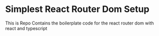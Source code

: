 # Simplest React Router Dom Setup

This is Repo Contains the boilerplate code for the react router dom with react and typescript
